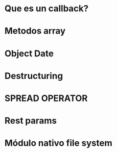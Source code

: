 # Que es un callback?

# Metodos array

# Object Date

# Destructuring

# SPREAD OPERATOR

# Rest params

# Módulo nativo file system
